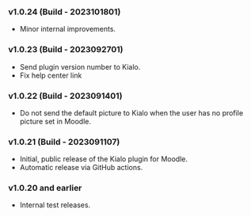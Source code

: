 ### v1.0.24 (Build - 2023101801)

* Minor internal improvements.

### v1.0.23 (Build - 2023092701)

* Send plugin version number to Kialo.
* Fix help center link

### v1.0.22 (Build - 2023091401)

* Do not send the default picture to Kialo when the user has no profile picture set in Moodle.

### v1.0.21 (Build - 2023091107)

* Initial, public release of the Kialo plugin for Moodle.
* Automatic release via GitHub actions.

### v1.0.20 and earlier

* Internal test releases.
